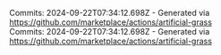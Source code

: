 Commits: 2024-09-22T07:34:12.698Z - Generated via https://github.com/marketplace/actions/artificial-grass
<br>
Commits: 2024-09-22T07:34:12.698Z - Generated via https://github.com/marketplace/actions/artificial-grass
<br>
